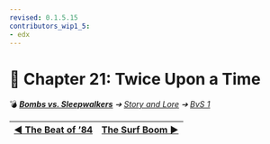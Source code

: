 ```yaml
---
revised: 0.1.5.15
contributors_wip1_5:
- edx
---
```


# 📄 Chapter 21: Twice Upon a Time

💣 ***[Bombs vs. Sleepwalkers][home]** ➔ [Story and Lore][story] ➔ [BvS 1][story_bvs1]*

| [◀️ The Beat of ’84][prev] | [The Surf Boom ▶️][next] |
| --: | :-- |

[home]: /README.md
[prev]: /story/bvs1/20_the_beat_of_84.md
[next]: /story/bvs1/22_the_surf_boom.md
[story]: /story/readme.md
[story_bvs1]: /story/bvs1/readme.md
